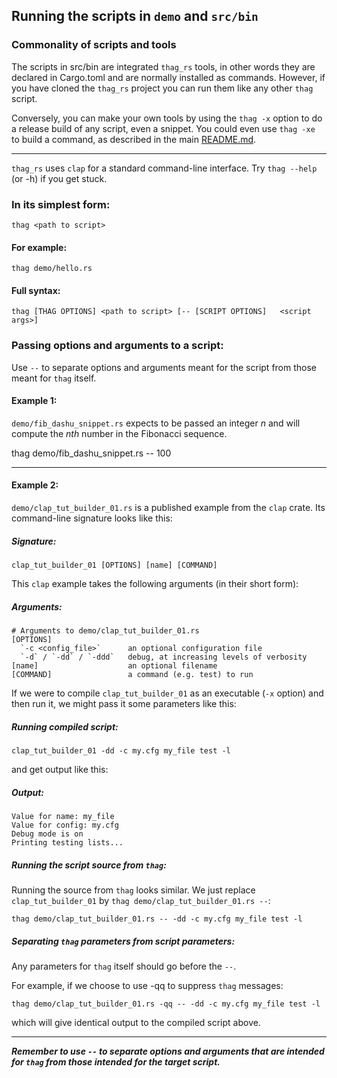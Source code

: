 ## Running the scripts in `demo` and `src/bin`

### Commonality of scripts and tools

The scripts in src/bin are integrated `thag_rs` tools, in other words they are declared in Cargo.toml and are normally installed as commands. However, if you have cloned the `thag_rs` project you can run them like any other `thag` script.

Conversely, you can make your own tools by using the `thag -x` option to do a release build of any script, even a snippet. You could even use `thag -xe ` to build a command, as described in the main [README.md](../README.md).

---

`thag_rs` uses `clap` for a standard command-line interface. Try `thag --help` (or -h) if
you get stuck.

### In its simplest form:

  ```
  thag <path to script>
  ```

#### For example:

  ```
  thag demo/hello.rs
  ```

#### Full syntax:

  ```
  thag [THAG OPTIONS] <path to script> [-- [SCRIPT OPTIONS]   <script args>]
  ```

### Passing options and arguments to a script:

Use `--` to separate options and arguments meant for the script from those meant for `thag` itself.

#### Example 1:

`demo/fib_dashu_snippet.rs` expects to be passed an integer _n_ and will compute the _nth_ number in the Fibonacci sequence.

  thag demo/fib_dashu_snippet.rs -- 100

---

#### Example 2:

`demo/clap_tut_builder_01.rs` is a published example from the `clap` crate.
Its command-line signature looks like this:

##### Signature:

  ```
  clap_tut_builder_01 [OPTIONS] [name] [COMMAND]
  ```

This `clap` example takes the following arguments (in their short form):

##### Arguments:

  ```
  # Arguments to demo/clap_tut_builder_01.rs
  [OPTIONS]
    `-c <config_file>`      an optional configuration file
    `-d` / `-dd` / `-ddd`   debug, at increasing levels of verbosity
  [name]                    an optional filename
  [COMMAND]                 a command (e.g. test) to run
  ```

If we were to compile `clap_tut_builder_01` as an executable (`-x` option) and then run it, we might pass
it some parameters like this:

##### Running compiled script:

  ```
  clap_tut_builder_01 -dd -c my.cfg my_file test -l
  ```

and get output like this:

##### Output:

  ```
  Value for name: my_file
  Value for config: my.cfg
  Debug mode is on
  Printing testing lists...
  ```

##### Running the script source from `thag`:

Running the source from `thag` looks similar. We just replace `clap_tut_builder_01` by `thag demo/clap_tut_builder_01.rs --`:

  ```
  thag demo/clap_tut_builder_01.rs -- -dd -c my.cfg my_file test -l
  ```

##### Separating `thag` parameters from script parameters:

Any parameters for `thag` itself should go before the `--`.

For example, if we choose to use -qq to suppress `thag` messages:

  ```
  thag demo/clap_tut_builder_01.rs -qq -- -dd -c my.cfg my_file test -l
  ```

which will give identical output to the compiled script above.

---

***Remember to use `--` to separate options and arguments that are intended for `thag` from those intended for the target script.***
